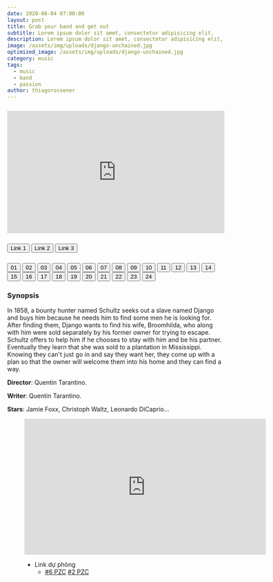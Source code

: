 ```yaml
---
date: 2020-06-04 07:00:00
layout: post
title: Grab your band and get out
subtitle: Lorem ipsum dolor sit amet, consectetur adipisicing elit.
description: Lorem ipsum dolor sit amet, consectetur adipisicing elit, sed do eiusmod tempor incididunt ut labore et dolore magna aliqua.
image: /assets/img/uploads/django-unchained.jpg
optimized_image: /assets/img/uploads/django-unchained.jpg
category: music
tags:
  - music
  - band
  - passion
author: thiagorossener
---
```

<style>
.video-wrapper {
    position: relative;
    padding-bottom: 56.25%;
    height: 0;
    overflow: hidden;
}

.video-wrapper iframe {
    position: absolute;
    top: 0;
    left: 0;
    width: 100%;
    height: 100%;
}
</style>
<div style='width:100%; height:10px; position:relative; margin-left: auto; margin-right: auto; overflow: hidden;'></div>

<div class="video-wrapper">
<iframe id="myframe" scrolling="no" allowfullscreen="" frameborder="0" width="560" height="390"
src="https://www.youtube.com/embed/MW4t7gtPFnc"></iframe>
</div>

<div style='width:100%; height:10px; position:relative; margin-left: auto; margin-right: auto; overflow: hidden;'></div>

<button class="button_link" onclick="link_1()">Link 1</button>
<button class="button_link" onclick="link_2()">Link 2</button>
<button class="button_link" onclick="link_3()">Link 3</button>

<div style='width:100%; height:10px; position:relative; margin-left: auto; margin-right: auto; overflow: hidden;'></div>

<script>
 var link1 = "https://www.fembed.com/v/7ry-jsg81nmdqrk"
 var link2 = "https://www.dailymotion.com/embed/video/x7uafke"
 var link3 = "https://dood.to/e/ns6y6svs0f5nc3e3qutvbpvpb443uads"

 function link_1() {
 var x = document.getElementsByClassName("button_link");
 for (var i=0; i < x.length; i++)
 {x[i].classList.remove("button_link_clicked")}
 x[0].classList.add("button_link_clicked");
 document.getElementById("myframe").src = link1;}

 function link_2() {
 var x = document.getElementsByClassName("button_link");
 for (var i=0; i < x.length; i++)
 {x[i].classList.remove("button_link_clicked")}
 x[1].classList.add("button_link_clicked");
 document.getElementById("myframe").src = link2;}

 function link_3() {
 var x = document.getElementsByClassName("button_link");
 for (var i=0; i < x.length; i++)
 {x[i].classList.remove("button_link_clicked")}
 x[2].classList.add("button_link_clicked");
 document.getElementById("myframe").src = link3;}
</script>

<div class="btn-group">
  <button class="button_movie" id="01" onclick="clearfocus();tap_01();myframe()">01</button>
  <button class="button_movie" id="02" onclick="clearfocus();tap_02();myframe()">02</button>
  <button class="button_movie" id="03" onclick="clearfocus();tap_03();myframe()">03</button>
  <button class="button_movie" id="04" onclick="clearfocus();tap_04();myframe()">04</button>
  <button class="button_movie" id="05" onclick="clearfocus();tap_05();myframe()">05</button>
  <button class="button_movie" id="06" onclick="clearfocus();tap_06();myframe()">06</button>
  <button class="button_movie" id="07" onclick="clearfocus();tap_07();myframe()">07</button>
  <button class="button_movie" id="08" onclick="clearfocus();tap_08();myframe()">08</button>
  <button class="button_movie" id="09" onclick="clearfocus();tap_09();myframe()">09</button>
  <button class="button_movie" id="10" onclick="clearfocus();tap_10();myframe()">10</button>
  <button class="button_movie" id="11" onclick="clearfocus();tap_11();myframe()">11</button>
  <button class="button_movie" id="12" onclick="clearfocus();tap_12();myframe()">12</button>
  <button class="button_movie" id="13" onclick="clearfocus();tap_13();myframe()">13</button>
  <button class="button_movie" id="14" onclick="clearfocus();tap_14();myframe()">14</button>
  <button class="button_movie" id="15" onclick="clearfocus();tap_15();myframe()">15</button>
  <button class="button_movie" id="16" onclick="clearfocus();tap_16();myframe()">16</button>
  <button class="button_movie" id="17" onclick="clearfocus();tap_17();myframe()">17</button>
  <button class="button_movie" id="18" onclick="clearfocus();tap_18();myframe()">18</button>
  <button class="button_movie" id="19" onclick="clearfocus();tap_19();myframe()">19</button>
  <button class="button_movie" id="20" onclick="clearfocus();tap_20();myframe()">20</button>
  <button class="button_movie" id="21" onclick="clearfocus();tap_21();myframe()">21</button>
  <button class="button_movie" id="22" onclick="clearfocus();tap_22();myframe()">22</button>
  <button class="button_movie" id="23" onclick="clearfocus();tap_23();myframe()">23</button>
  <button class="button_movie" id="24" onclick="clearfocus();tap_24();myframe()">24</button>
</div>

<script>
 function clearfocus()
 {
 var x = document.getElementsByClassName("button_movie");
 for (var i=0; i < x.length; i++)
 {x[i].classList.remove("button_movie_clicked")}
 }

 function myframe()
 {
 var x = document.getElementsByClassName("button_link");
 for (var i=0; i < x.length; i++)
 {x[i].classList.remove("button_link_clicked")}
 document.getElementById("myframe").src = link1;
 }

 var link1_01 = "https://moekawaii.stream/embed/hhkungfu.php?id=rjpd36w51tu9"
 var link1_02 = "https://moekawaii.stream/embed/hhkungfu.php?id=nvildocnowpx"
 var link1_03 = "https://moekawaii.stream/embed/hhkungfu.php?id=wit6j8nmy4z7"
 var link1_04 = "https://moekawaii.stream/embed/hhkungfu.php?id=ayti3s2apde7"
 var link1_05 = "https://moekawaii.stream/embed/hhkungfu.php?id=ro670vnn9mar"
 var link1_06 = "https://moekawaii.stream/embed/hhkungfu.php?id=tcnu18j4cils"
 var link1_07 = "https://moekawaii.stream/embed/hhkungfu.php?id=ke03lmt0qkd4"
 var link1_08 = "https://moekawaii.stream/embed/hhkungfu.php?id=lvbzhf9qzxzp"
 var link1_09 = "https://moekawaii.stream/embed/hhkungfu.php?id=7ys67af01xn2"
 var link1_10 = "https://moekawaii.stream/embed/hhkungfu.php?id=877bxypa9zpy"
 var link1_11 = "https://moekawaii.stream/embed/hhkungfu.php?id=wxpkrujmxyot"
 var link1_12 = "https://moekawaii.stream/embed/hhkungfu.php?id=1sk4gb2so69q"
 var link1_13 = "https://moekawaii.stream/embed/hhkungfu.php?id=eik1xgc9xzi6"
 var link1_14 = "https://moekawaii.stream/embed/hhkungfu.php?id=sgllvwa0w3ln"
 var link1_15 = "https://moekawaii.stream/embed/hhkungfu.php?id=3g3oh72pxv8p"
 var link1_16 = "https://moekawaii.stream/embed/hhkungfu.php?id=bqjupj5zpmam"
 var link1_17 = "https://moekawaii.stream/embed/hhkungfu.php?id=0n5rud8by6l2"
 var link1_18 = "https://moekawaii.stream/embed/hhkungfu.php?id=so895p6bdn8n"
 var link1_19 = "https://moekawaii.stream/embed/hhkungfu.php?id=dxbsojoczzh8"
 var link1_20 = "https://moekawaii.stream/embed/hhkungfu.php?id=1260hplghzln"
 var link1_21 = "https://moekawaii.stream/embed/hhkungfu.php?id=knikoem5udhk"
 var link1_22 = "https://moekawaii.stream/embed/hhkungfu.php?id=4hy8dw3j3yql"
 var link1_23 = "https://moekawaii.stream/embed/hhkungfu.php?id=w0gsnzyhvscd"
 var link1_24 = "https://www.youtube.com/embed/MW4t7gtPFnc"

 function tap_01() {link1 = link1_01;link2 = "";link3 = "";var y = document.getElementById("01");y.classList.add("button_movie_clicked");}
 function tap_02() {link1 = link1_02;link2 = "";link3 = "";var y = document.getElementById("02");y.classList.add("button_movie_clicked");}
 function tap_03() {link1 = link1_03;link2 = "";link3 = "";var y = document.getElementById("03");y.classList.add("button_movie_clicked");}
 function tap_04() {link1 = link1_04;link2 = "";link3 = "";var y = document.getElementById("04");y.classList.add("button_movie_clicked");}
 function tap_05() {link1 = link1_05;link2 = "";link3 = "";var y = document.getElementById("05");y.classList.add("button_movie_clicked");}
 function tap_06() {link1 = link1_06;link2 = "";link3 = "";var y = document.getElementById("06");y.classList.add("button_movie_clicked");}
 function tap_07() {link1 = link1_07;link2 = "";link3 = "";var y = document.getElementById("07");y.classList.add("button_movie_clicked");}
 function tap_08() {link1 = link1_08;link2 = "";link3 = "";var y = document.getElementById("08");y.classList.add("button_movie_clicked");}
 function tap_09() {link1 = link1_09;link2 = "";link3 = "";var y = document.getElementById("09");y.classList.add("button_movie_clicked");}
 function tap_10() {link1 = link1_10;link2 = "";link3 = "";var y = document.getElementById("10");y.classList.add("button_movie_clicked");}
 function tap_11() {link1 = link1_11;link2 = "";link3 = "";var y = document.getElementById("11");y.classList.add("button_movie_clicked");}
 function tap_12() {link1 = link1_12;link2 = "";link3 = "";var y = document.getElementById("12");y.classList.add("button_movie_clicked");}
 function tap_13() {link1 = link1_13;link2 = "";link3 = "";var y = document.getElementById("13");y.classList.add("button_movie_clicked");}
 function tap_14() {link1 = link1_14;link2 = "";link3 = "";var y = document.getElementById("14");y.classList.add("button_movie_clicked");}
 function tap_15() {link1 = link1_15;link2 = "";link3 = "";var y = document.getElementById("15");y.classList.add("button_movie_clicked");}
 function tap_16() {link1 = link1_16;link2 = "";link3 = "";var y = document.getElementById("16");y.classList.add("button_movie_clicked");}
 function tap_17() {link1 = link1_17;link2 = "";link3 = "";var y = document.getElementById("17");y.classList.add("button_movie_clicked");}
 function tap_18() {link1 = link1_18;link2 = "";link3 = "";var y = document.getElementById("18");y.classList.add("button_movie_clicked");}
 function tap_19() {link1 = link1_19;link2 = "";link3 = "";var y = document.getElementById("19");y.classList.add("button_movie_clicked");}
 function tap_20() {link1 = link1_20;link2 = "";link3 = "";var y = document.getElementById("20");y.classList.add("button_movie_clicked");}
 function tap_21() {link1 = link1_21;link2 = "";link3 = "";var y = document.getElementById("21");y.classList.add("button_movie_clicked");}
 function tap_22() {link1 = link1_22;link2 = "";link3 = "";var y = document.getElementById("22");y.classList.add("button_movie_clicked");}
 function tap_23() {link1 = link1_23;link2 = "";link3 = "";var y = document.getElementById("23");y.classList.add("button_movie_clicked");}
 function tap_24() {link1 = link1_24;link2 = "";link3 = "";var y = document.getElementById("24");y.classList.add("button_movie_clicked");}

</script>

### Synopsis
In 1858, a bounty hunter named Schultz seeks out a slave named Django and buys him because he needs him to find some men he is looking for. After finding them, Django wants to find his wife, Broomhilda, who along with him were sold separately by his former owner for trying to escape. Schultz offers to help him if he chooses to stay with him and be his partner. Eventually they learn that she was sold to a plantation in Mississippi. Knowing they can't just go in and say they want her, they come up with a plan so that the owner will welcome them into his home and they can find a way.  

**Director**: Quentin Tarantino.  

**Writer**: Quentin Tarantino.  

**Stars**: Jamie Foxx, Christoph Waltz, Leonardo DiCaprio...  


<figure class="video_container">
 <iframe width="560" height="315" src="https://dood.to/e/ns6y6svs0f5nc3e3qutvbpvpb443uads" frameborder="0" name="link" allowfullscreen></iframe>

  <div id="third-party-server"><ul class="server-list">           
    <li class="backup-server">              
    <span class="server-title">Link dự phòng</span>             
    <ul class="list-episode">               
    <li class="episode">                              
    <a  href="https://www.fembed.com/v/7ry-jsg81nmdqrk" target="link">#6 PZC</a>      
    <a  href="https://dood.to/e/ns6y6svs0f5nc3e3qutvbpvpb443uads" target="link">#2 PZC</a>           
       </li>                                                                 
  </ul>           
</li>         
</ul></div>
</figure>
